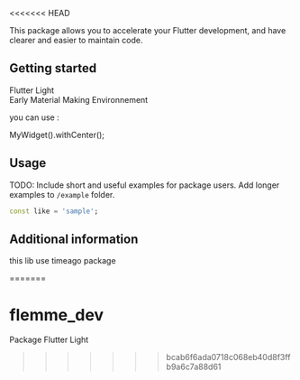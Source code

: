 <<<<<<< HEAD
<!-- 
This README describes the package. If you publish this package to pub.dev,
this README's contents appear on the landing page for your package.

For information about how to write a good package README, see the guide for
[writing package pages](https://dart.dev/guides/libraries/writing-package-pages). 

For general information about developing packages, see the Dart guide for
[creating packages](https://dart.dev/guides/libraries/create-library-packages)
and the Flutter guide for
[developing packages and plugins](https://flutter.dev/developing-packages). 
-->

This package allows you to accelerate your Flutter development, and have clearer and easier to maintain code.


## Getting started
Flutter
Light  
Early
Material
Making
Environnement


you can use  : 

MyWidget().withCenter();


## Usage

TODO: Include short and useful examples for package users. Add longer examples
to `/example` folder. 

```dart
const like = 'sample';
```

## Additional information

this lib use timeago package


=======
# flemme_dev
Package Flutter Light
>>>>>>> bcab6f6ada0718c068eb40d8f3ffb9a6c7a88d61
